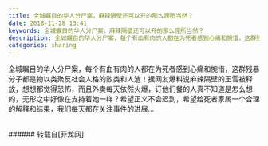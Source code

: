 ```yaml
---
title: 全城瞩目的华人分尸案，麻辣隔壁还可以开的那么理所当然？
date: 2018-11-28 13:41
keywords: 全城瞩目的华人分尸案，麻辣隔壁还可以开的那么理所当然？
description: 全城瞩目的华人分尸案，每个有血有肉的人都在为死者感到心痛和惋惜，这群残暴分子都是物以类聚反社会人格的败类和人渣！据网友爆料说麻辣隔壁的王雪被释放，想想都觉得恐怖，而且外卖每天依然火爆，订他们餐的人真不知道是怎么想的，无形之中好像在支持着她一样？希望正义不会迟到，希望给死者家属一个合理的解释和结果，我们每天都在关注事件的进展…
categories: sharing
---
```

<td class="t_f" id="postmessage_2369474">

全城瞩目的华人分尸案，每个有血有肉的人都在为死者感到心痛和惋惜，这群残暴分子都是物以类聚反社会人格的败类和人渣！据网友爆料说麻辣隔壁的王雪被释放，想想都觉得恐怖，而且外卖每天依然火爆，订他们餐的人真不知道是怎么想的，无形之中好像在支持着她一样？希望正义不会迟到，希望给死者家属一个合理的解释和结果，我们每天都在关注事件的进展…<br/>
<img alt="" border="0" class="zoom" data-cf-modified-631f452637dad9105f13a770-="" file="http://www.flw.ph/data/appbyme/upload/image/201811/28/HrdR9nMxic2W.jpg" id="aimg_giD2H" lazyloadthumb="1" onclick="" onmouseover="" src="http://www.flw.ph/data/appbyme/upload/image/201811/28/HrdR9nMxic2W.jpg"/><br/>
<br/>
</td>
###### 转载自[菲龙网]